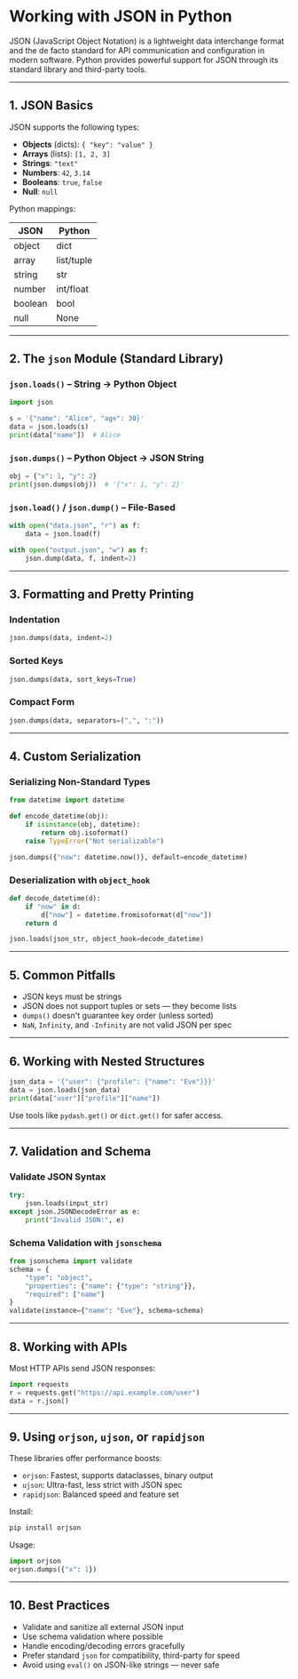# Working with JSON in Python

JSON (JavaScript Object Notation) is a lightweight data interchange format and the de facto standard for API communication and configuration in modern software. Python provides powerful support for JSON through its standard library and third-party tools.

---

## 1. JSON Basics

JSON supports the following types:

* **Objects** (dicts): `{ "key": "value" }`
* **Arrays** (lists): `[1, 2, 3]`
* **Strings**: `"text"`
* **Numbers**: `42`, `3.14`
* **Booleans**: `true`, `false`
* **Null**: `null`

Python mappings:

| JSON    | Python     |
| ------- | ---------- |
| object  | dict       |
| array   | list/tuple |
| string  | str        |
| number  | int/float  |
| boolean | bool       |
| null    | None       |

---

## 2. The `json` Module (Standard Library)

### `json.loads()` – String → Python Object

```python
import json

s = '{"name": "Alice", "age": 30}'
data = json.loads(s)
print(data["name"])  # Alice
```

### `json.dumps()` – Python Object → JSON String

```python
obj = {"x": 1, "y": 2}
print(json.dumps(obj))  # '{"x": 1, "y": 2}'
```

### `json.load()` / `json.dump()` – File-Based

```python
with open("data.json", "r") as f:
    data = json.load(f)

with open("output.json", "w") as f:
    json.dump(data, f, indent=2)
```

---

## 3. Formatting and Pretty Printing

### Indentation

```python
json.dumps(data, indent=2)
```

### Sorted Keys

```python
json.dumps(data, sort_keys=True)
```

### Compact Form

```python
json.dumps(data, separators=(",", ":"))
```

---

## 4. Custom Serialization

### Serializing Non-Standard Types

```python
from datetime import datetime

def encode_datetime(obj):
    if isinstance(obj, datetime):
        return obj.isoformat()
    raise TypeError("Not serializable")

json.dumps({"now": datetime.now()}, default=encode_datetime)
```

### Deserialization with `object_hook`

```python
def decode_datetime(d):
    if "now" in d:
        d["now"] = datetime.fromisoformat(d["now"])
    return d

json.loads(json_str, object_hook=decode_datetime)
```

---

## 5. Common Pitfalls

* JSON keys must be strings
* JSON does not support tuples or sets — they become lists
* `dumps()` doesn't guarantee key order (unless sorted)
* `NaN`, `Infinity`, and `-Infinity` are not valid JSON per spec

---

## 6. Working with Nested Structures

```python
json_data = '{"user": {"profile": {"name": "Eve"}}}'
data = json.loads(json_data)
print(data["user"]["profile"]["name"])
```

Use tools like `pydash.get()` or `dict.get()` for safer access.

---

## 7. Validation and Schema

### Validate JSON Syntax

```python
try:
    json.loads(input_str)
except json.JSONDecodeError as e:
    print("Invalid JSON:", e)
```

### Schema Validation with `jsonschema`

```python
from jsonschema import validate
schema = {
    "type": "object",
    "properties": {"name": {"type": "string"}},
    "required": ["name"]
}
validate(instance={"name": "Eve"}, schema=schema)
```

---

## 8. Working with APIs

Most HTTP APIs send JSON responses:

```python
import requests
r = requests.get("https://api.example.com/user")
data = r.json()
```

---

## 9. Using `orjson`, `ujson`, or `rapidjson`

These libraries offer performance boosts:

* `orjson`: Fastest, supports dataclasses, binary output
* `ujson`: Ultra-fast, less strict with JSON spec
* `rapidjson`: Balanced speed and feature set

Install:

```bash
pip install orjson
```

Usage:

```python
import orjson
orjson.dumps({"x": 1})
```

---

## 10. Best Practices

* Validate and sanitize all external JSON input
* Use schema validation where possible
* Handle encoding/decoding errors gracefully
* Prefer standard `json` for compatibility, third-party for speed
* Avoid using `eval()` on JSON-like strings — never safe
